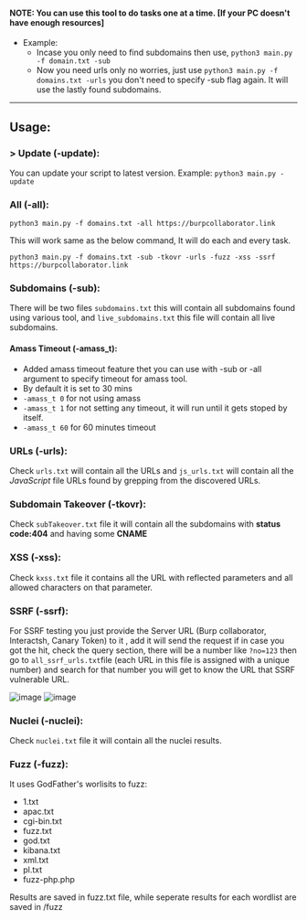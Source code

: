 #### NOTE: You can use this tool to do tasks one at a time. [If your PC doesn't have enough resources]
* Example:
   * Incase you only need to find subdomains then use, `python3 main.py -f domain.txt -sub`
   * Now you need urls only no worries, just use `python3 main.py -f domains.txt -urls` you don't need to specify -sub flag again. It will use the lastly found subdomains.

---

## Usage:

### > Update (-update):
You can update your script to latest version.
Example: `python3 main.py -update`

### All (-all):
`python3 main.py -f domains.txt -all https://burpcollaborator.link`

This will work same as the below command, It will do each and every task.

`python3 main.py -f domains.txt -sub -tkovr -urls -fuzz -xss -ssrf https://burpcollaborator.link`

### Subdomains (-sub):
There will be two files `subdomains.txt` this will contain all subdomains found using various tool, and `live_subdomains.txt` this file will contain all live subdomains. 
#### Amass Timeout (-amass_t):
  * Added amass timeout feature thet you can use with -sub or -all argument to specify timeout for amass tool.
  * By default it is set to 30 mins
  * `-amass_t 0` for not using amass
  * `-amass_t 1` for not setting any timeout, it will run until it gets stoped by itself.
  * `-amass_t 60` for 60 minutes timeout

### URLs (-urls): 
Check `urls.txt` will contain all the URLs and `js_urls.txt`  will contain all the *JavaScript* file URLs found by grepping from the discovered URLs. 

### Subdomain Takeover (-tkovr):
Check `subTakeover.txt` file it will contain all the subdomains with **status code:404** and having some **CNAME**

### XSS (-xss):
Check `kxss.txt` file it contains all the URL with reflected parameters and all allowed characters on that parameter. 

### SSRF (-ssrf):
For SSRF testing you just provide the Server URL (Burp collaborator, Interactsh, Canary Token) to it , add it will send the request if in case you got the hit, check the query section, there will be a number like `?no=123` then go to `all_ssrf_urls.txt`file (each URL in this file is assigned with a unique number) and search for that number you will get to know the URL that SSRF vulnerable URL.

![image](https://github.com/Kirosci/Project-Recon/assets/106021529/6950b0ce-3ac5-4b22-8bdb-d57895684f9b)
![image](https://github.com/Kirosci/Project-Recon/assets/106021529/40e4ca81-664e-4a07-9c8b-51897b07226d)


### Nuclei (-nuclei):
Check `nuclei.txt` file it will contain all the nuclei results. 

### Fuzz (-fuzz):
It uses GodFather's worlisits to fuzz:
* 1.txt
* apac.txt
* cgi-bin.txt
* fuzz.txt
* god.txt
* kibana.txt
* xml.txt
* pl.txt
* fuzz-php.php

Results are saved in fuzz.txt file, while seperate results for each wordlist are saved in /fuzz
